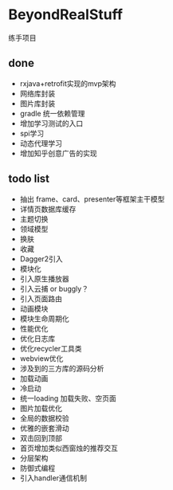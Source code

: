 # BeyondRealStuff
练手项目

## done
- rxjava+retrofit实现的mvp架构
- 网络库封装 
- 图片库封装 
- gradle 统一依赖管理
- 增加学习测试的入口
- spi学习
- 动态代理学习
- 增加知乎创意广告的实现

## todo list
- 抽出 frame、card、presenter等框架主干模型
- 详情页数据库缓存
- 主题切换
- 领域模型
- 换肤
- 收藏
- Dagger2引入
- 模块化
- 引入原生播放器
- 引入云捕 or buggly？
- 引入页面路由
- 动画模块
- 模块生命周期化
- 性能优化
- 优化日志库
- 优化recycler工具类
- webview优化
- 涉及到的三方库的源码分析
- 加载动画
- 冷启动
- 统一loading 加载失败、空页面
- 图片加载优化
- 全局的数据校验
- 优雅的嵌套滑动
- 双击回到顶部
- 首页增加类似西窗烛的推荐交互
- 分层架构
- 防御式编程
- 引入handler通信机制
